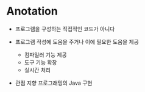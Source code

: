 # Anotation

- 프로그램을 구성하는 직접적인 코드가 아니다
- 프로그램 작성에 도움을 주거나 이에 필요한 도움을 제공
  - 컴파일러 기능 제공
  - 도구 기능 확장
  - 실시간 처리

- 관점 지향 프로그래밍의 Java 구현